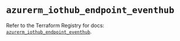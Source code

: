 # `azurerm_iothub_endpoint_eventhub`

Refer to the Terraform Registry for docs: [`azurerm_iothub_endpoint_eventhub`](https://registry.terraform.io/providers/hashicorp/azurerm/3.90.0/docs/resources/iothub_endpoint_eventhub).
